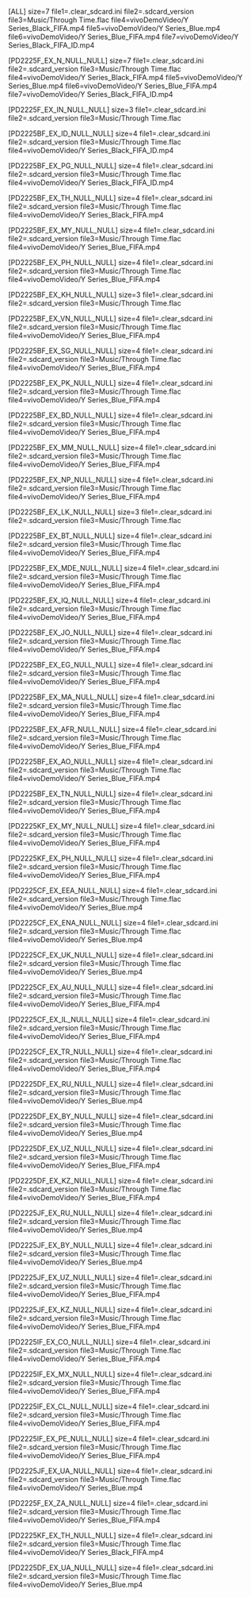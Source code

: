 [ALL]
size=7
file1=.clear_sdcard.ini
file2=.sdcard_version
file3=Music/Through Time.flac
file4=vivoDemoVideo/Y Series_Black_FIFA.mp4
file5=vivoDemoVideo/Y Series_Blue.mp4
file6=vivoDemoVideo/Y Series_Blue_FIFA.mp4
file7=vivoDemoVideo/Y Series_Black_FIFA_ID.mp4

[PD2225F_EX_N_NULL_NULL]
size=7
file1=.clear_sdcard.ini
file2=.sdcard_version
file3=Music/Through Time.flac
file4=vivoDemoVideo/Y Series_Black_FIFA.mp4
file5=vivoDemoVideo/Y Series_Blue.mp4
file6=vivoDemoVideo/Y Series_Blue_FIFA.mp4
file7=vivoDemoVideo/Y Series_Black_FIFA_ID.mp4

[PD2225F_EX_IN_NULL_NULL]
size=3
file1=.clear_sdcard.ini
file2=.sdcard_version
file3=Music/Through Time.flac

[PD2225BF_EX_ID_NULL_NULL]
size=4
file1=.clear_sdcard.ini
file2=.sdcard_version
file3=Music/Through Time.flac
file4=vivoDemoVideo/Y Series_Black_FIFA_ID.mp4

[PD2225BF_EX_PG_NULL_NULL]
size=4
file1=.clear_sdcard.ini
file2=.sdcard_version
file3=Music/Through Time.flac
file4=vivoDemoVideo/Y Series_Black_FIFA_ID.mp4

[PD2225BF_EX_TH_NULL_NULL]
size=4
file1=.clear_sdcard.ini
file2=.sdcard_version
file3=Music/Through Time.flac
file4=vivoDemoVideo/Y Series_Black_FIFA.mp4

[PD2225BF_EX_MY_NULL_NULL]
size=4
file1=.clear_sdcard.ini
file2=.sdcard_version
file3=Music/Through Time.flac
file4=vivoDemoVideo/Y Series_Blue_FIFA.mp4

[PD2225BF_EX_PH_NULL_NULL]
size=4
file1=.clear_sdcard.ini
file2=.sdcard_version
file3=Music/Through Time.flac
file4=vivoDemoVideo/Y Series_Blue_FIFA.mp4

[PD2225BF_EX_KH_NULL_NULL]
size=3
file1=.clear_sdcard.ini
file2=.sdcard_version
file3=Music/Through Time.flac

[PD2225BF_EX_VN_NULL_NULL]
size=4
file1=.clear_sdcard.ini
file2=.sdcard_version
file3=Music/Through Time.flac
file4=vivoDemoVideo/Y Series_Blue_FIFA.mp4

[PD2225BF_EX_SG_NULL_NULL]
size=4
file1=.clear_sdcard.ini
file2=.sdcard_version
file3=Music/Through Time.flac
file4=vivoDemoVideo/Y Series_Blue_FIFA.mp4

[PD2225BF_EX_PK_NULL_NULL]
size=4
file1=.clear_sdcard.ini
file2=.sdcard_version
file3=Music/Through Time.flac
file4=vivoDemoVideo/Y Series_Blue_FIFA.mp4

[PD2225BF_EX_BD_NULL_NULL]
size=4
file1=.clear_sdcard.ini
file2=.sdcard_version
file3=Music/Through Time.flac
file4=vivoDemoVideo/Y Series_Blue_FIFA.mp4

[PD2225BF_EX_MM_NULL_NULL]
size=4
file1=.clear_sdcard.ini
file2=.sdcard_version
file3=Music/Through Time.flac
file4=vivoDemoVideo/Y Series_Blue_FIFA.mp4

[PD2225BF_EX_NP_NULL_NULL]
size=4
file1=.clear_sdcard.ini
file2=.sdcard_version
file3=Music/Through Time.flac
file4=vivoDemoVideo/Y Series_Blue_FIFA.mp4

[PD2225BF_EX_LK_NULL_NULL]
size=3
file1=.clear_sdcard.ini
file2=.sdcard_version
file3=Music/Through Time.flac

[PD2225BF_EX_BT_NULL_NULL]
size=4
file1=.clear_sdcard.ini
file2=.sdcard_version
file3=Music/Through Time.flac
file4=vivoDemoVideo/Y Series_Blue_FIFA.mp4

[PD2225BF_EX_MDE_NULL_NULL]
size=4
file1=.clear_sdcard.ini
file2=.sdcard_version
file3=Music/Through Time.flac
file4=vivoDemoVideo/Y Series_Blue_FIFA.mp4

[PD2225BF_EX_IQ_NULL_NULL]
size=4
file1=.clear_sdcard.ini
file2=.sdcard_version
file3=Music/Through Time.flac
file4=vivoDemoVideo/Y Series_Blue_FIFA.mp4

[PD2225BF_EX_JO_NULL_NULL]
size=4
file1=.clear_sdcard.ini
file2=.sdcard_version
file3=Music/Through Time.flac
file4=vivoDemoVideo/Y Series_Blue_FIFA.mp4

[PD2225BF_EX_EG_NULL_NULL]
size=4
file1=.clear_sdcard.ini
file2=.sdcard_version
file3=Music/Through Time.flac
file4=vivoDemoVideo/Y Series_Blue_FIFA.mp4

[PD2225BF_EX_MA_NULL_NULL]
size=4
file1=.clear_sdcard.ini
file2=.sdcard_version
file3=Music/Through Time.flac
file4=vivoDemoVideo/Y Series_Blue_FIFA.mp4

[PD2225BF_EX_AFR_NULL_NULL]
size=4
file1=.clear_sdcard.ini
file2=.sdcard_version
file3=Music/Through Time.flac
file4=vivoDemoVideo/Y Series_Blue_FIFA.mp4

[PD2225BF_EX_AO_NULL_NULL]
size=4
file1=.clear_sdcard.ini
file2=.sdcard_version
file3=Music/Through Time.flac
file4=vivoDemoVideo/Y Series_Blue_FIFA.mp4

[PD2225BF_EX_TN_NULL_NULL]
size=4
file1=.clear_sdcard.ini
file2=.sdcard_version
file3=Music/Through Time.flac
file4=vivoDemoVideo/Y Series_Blue_FIFA.mp4

[PD2225KF_EX_MY_NULL_NULL]
size=4
file1=.clear_sdcard.ini
file2=.sdcard_version
file3=Music/Through Time.flac
file4=vivoDemoVideo/Y Series_Blue_FIFA.mp4

[PD2225KF_EX_PH_NULL_NULL]
size=4
file1=.clear_sdcard.ini
file2=.sdcard_version
file3=Music/Through Time.flac
file4=vivoDemoVideo/Y Series_Blue_FIFA.mp4

[PD2225CF_EX_EEA_NULL_NULL]
size=4
file1=.clear_sdcard.ini
file2=.sdcard_version
file3=Music/Through Time.flac
file4=vivoDemoVideo/Y Series_Blue.mp4

[PD2225CF_EX_ENA_NULL_NULL]
size=4
file1=.clear_sdcard.ini
file2=.sdcard_version
file3=Music/Through Time.flac
file4=vivoDemoVideo/Y Series_Blue.mp4

[PD2225CF_EX_UK_NULL_NULL]
size=4
file1=.clear_sdcard.ini
file2=.sdcard_version
file3=Music/Through Time.flac
file4=vivoDemoVideo/Y Series_Blue.mp4

[PD2225CF_EX_AU_NULL_NULL]
size=4
file1=.clear_sdcard.ini
file2=.sdcard_version
file3=Music/Through Time.flac
file4=vivoDemoVideo/Y Series_Blue_FIFA.mp4

[PD2225CF_EX_IL_NULL_NULL]
size=4
file1=.clear_sdcard.ini
file2=.sdcard_version
file3=Music/Through Time.flac
file4=vivoDemoVideo/Y Series_Blue_FIFA.mp4

[PD2225CF_EX_TR_NULL_NULL]
size=4
file1=.clear_sdcard.ini
file2=.sdcard_version
file3=Music/Through Time.flac
file4=vivoDemoVideo/Y Series_Blue_FIFA.mp4

[PD2225DF_EX_RU_NULL_NULL]
size=4
file1=.clear_sdcard.ini
file2=.sdcard_version
file3=Music/Through Time.flac
file4=vivoDemoVideo/Y Series_Blue.mp4

[PD2225DF_EX_BY_NULL_NULL]
size=4
file1=.clear_sdcard.ini
file2=.sdcard_version
file3=Music/Through Time.flac
file4=vivoDemoVideo/Y Series_Blue.mp4

[PD2225DF_EX_UZ_NULL_NULL]
size=4
file1=.clear_sdcard.ini
file2=.sdcard_version
file3=Music/Through Time.flac
file4=vivoDemoVideo/Y Series_Blue_FIFA.mp4

[PD2225DF_EX_KZ_NULL_NULL]
size=4
file1=.clear_sdcard.ini
file2=.sdcard_version
file3=Music/Through Time.flac
file4=vivoDemoVideo/Y Series_Blue_FIFA.mp4

[PD2225JF_EX_RU_NULL_NULL]
size=4
file1=.clear_sdcard.ini
file2=.sdcard_version
file3=Music/Through Time.flac
file4=vivoDemoVideo/Y Series_Blue.mp4

[PD2225JF_EX_BY_NULL_NULL]
size=4
file1=.clear_sdcard.ini
file2=.sdcard_version
file3=Music/Through Time.flac
file4=vivoDemoVideo/Y Series_Blue.mp4

[PD2225JF_EX_UZ_NULL_NULL]
size=4
file1=.clear_sdcard.ini
file2=.sdcard_version
file3=Music/Through Time.flac
file4=vivoDemoVideo/Y Series_Blue_FIFA.mp4

[PD2225JF_EX_KZ_NULL_NULL]
size=4
file1=.clear_sdcard.ini
file2=.sdcard_version
file3=Music/Through Time.flac
file4=vivoDemoVideo/Y Series_Blue_FIFA.mp4

[PD2225IF_EX_CO_NULL_NULL]
size=4
file1=.clear_sdcard.ini
file2=.sdcard_version
file3=Music/Through Time.flac
file4=vivoDemoVideo/Y Series_Blue_FIFA.mp4

[PD2225IF_EX_MX_NULL_NULL]
size=4
file1=.clear_sdcard.ini
file2=.sdcard_version
file3=Music/Through Time.flac
file4=vivoDemoVideo/Y Series_Blue_FIFA.mp4

[PD2225IF_EX_CL_NULL_NULL]
size=4
file1=.clear_sdcard.ini
file2=.sdcard_version
file3=Music/Through Time.flac
file4=vivoDemoVideo/Y Series_Blue_FIFA.mp4

[PD2225IF_EX_PE_NULL_NULL]
size=4
file1=.clear_sdcard.ini
file2=.sdcard_version
file3=Music/Through Time.flac
file4=vivoDemoVideo/Y Series_Blue_FIFA.mp4

[PD2225JF_EX_UA_NULL_NULL]
size=4
file1=.clear_sdcard.ini
file2=.sdcard_version
file3=Music/Through Time.flac
file4=vivoDemoVideo/Y Series_Blue.mp4

[PD2225F_EX_ZA_NULL_NULL]
size=4
file1=.clear_sdcard.ini
file2=.sdcard_version
file3=Music/Through Time.flac
file4=vivoDemoVideo/Y Series_Blue_FIFA.mp4

[PD2225KF_EX_TH_NULL_NULL]
size=4
file1=.clear_sdcard.ini
file2=.sdcard_version
file3=Music/Through Time.flac
file4=vivoDemoVideo/Y Series_Black_FIFA.mp4

[PD2225DF_EX_UA_NULL_NULL]
size=4
file1=.clear_sdcard.ini
file2=.sdcard_version
file3=Music/Through Time.flac
file4=vivoDemoVideo/Y Series_Blue.mp4
